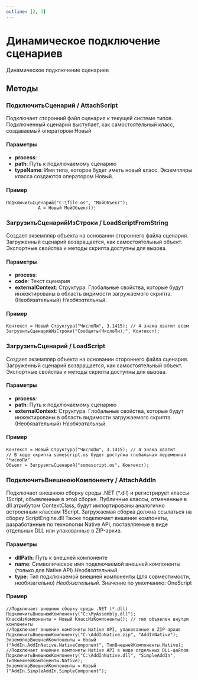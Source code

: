 ```yaml
---
outline: [2, 3]
---
```


# Динамическое подключение сценариев


Динамическое подключение сценариев


## Методы


### ПодключитьСценарий / AttachScript


Подключает сторонний файл сценария к текущей системе типов.
Подключенный сценарий выступает, как самостоятельный класс, создаваемый оператором Новый


#### Параметры

* **process**: 
* **path**: Путь к подключаемому сценарию
* **typeName**: Имя типа, которое будет иметь новый класс. Экземпляры класса создаются оператором Новый. 

#### Пример


```bsl
ПодключитьСценарий("C:\file.os", "МойОбъект");
            А = Новый МойОбъект();
```


### ЗагрузитьСценарийИзСтроки / LoadScriptFromString


Создает экземпляр объекта на основании стороннего файла сценария.
Загруженный сценарий возвращается, как самостоятельный объект. 
Экспортные свойства и методы скрипта доступны для вызова.


#### Параметры

* **process**: 
* **code**: Текст сценария
* **externalContext**: Структура. Глобальные свойства, которые будут инжектированы в область видимости загружаемого скрипта. (Необязательный) *Необязательный*. 

#### Пример


```bsl
Контекст = Новый Структура("ЧислоПи", 3.1415); // 4 знака хватит всем
ЗагрузитьСценарийИзСтроки("Сообщить(ЧислоПи);", Контекст);
```


### ЗагрузитьСценарий / LoadScript


Создает экземпляр объекта на основании стороннего файла сценария.
Загруженный сценарий возвращается, как самостоятельный объект. 
Экспортные свойства и методы скрипта доступны для вызова.


#### Параметры

* **process**: 
* **path**: Путь к подключаемому сценарию
* **externalContext**: Структура. Глобальные свойства, которые будут инжектированы в область видимости загружаемого скрипта. (Необязательный) *Необязательный*. 

#### Пример


```bsl
Контекст = Новый Структура("ЧислоПи", 3.1415); // 4 знака хватит
// В коде скрипта somescript.os будет доступна глобальная переменная "ЧислоПи"
Объект = ЗагрузитьСценарий("somescript.os", Контекст);
```


### ПодключитьВнешнююКомпоненту / AttachAddIn


Подключает внешнюю сборку среды .NET (*.dll) и регистрирует классы 1Script, объявленные в этой сборке.
Публичные классы, отмеченные в dll атрибутом ContextClass, будут импортированы аналогично встроенным классам 1Script.
Загружаемая сборка должна ссылаться на сборку ScriptEngine.dll
Также подключает вншение компонеты, разработанные по технологии Native API,
поставляемые в виде отдельных DLL или упакованные в ZIP-архив.


#### Параметры

* **dllPath**: Путь к внешней компоненте
* **name**: Символическое имя подключаемой внешней компоненты (только для Native API) *Необязательный*. 
* **type**: Тип подключаемой внешней компоненты (для совместимости, необязательно) *Необязательный*. Значение по умолчанию: OneScript

#### Пример


```bsl
//Подключает внешнюю сборку среды .NET (*.dll)
ПодключитьВнешнююКомпоненту("C:\MyAssembly.dll");
КлассИзКомпоненты = Новый КлассИзКомпоненты(); // тип объявлен внутри компоненты
//Подключает вншение компонеты Native API, упакованные в ZIP-архив
ПодключитьВнешнююКомпоненту("C:\AddInNative.zip", "AddInNative");
ЭкземплярВнешнейКомпоненты = Новый ("AddIn.AddInNative.NativeComponent", ТипВнешнейКомпоненты.Native);
//Подключает вншение компонеты Native API в виде отдельных DLL-файлов
ПодключитьВнешнююКомпоненту("C:\AddInNative.dll", "SimpleAddIn", ТипВнешнейКомпоненты.Native);
ЭкземплярВнешнейКомпоненты = Новый ("AddIn.SimpleAddIn.SimpleComponent");
```

